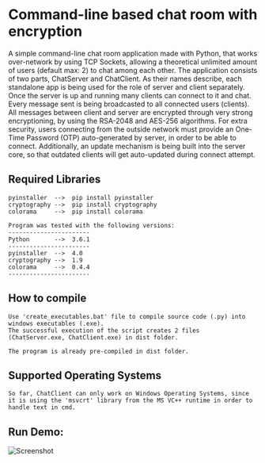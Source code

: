 # Command-line based chat room with encryption
A simple command-line chat room application made with Python, that works over-network by using TCP Sockets, allowing a theoretical unlimited amount of users (default max: 2) to chat among each other. The application consists of two parts, ChatServer and ChatClient. As their names describe, each standalone app is being used for the role of server and client separately. Once the server is up and running many clients can connect to it and chat. Every message sent is being broadcasted to all connected users (clients). All messages between client and server are encrypted through very strong encryptioning, by using the RSA-2048 and AES-256 algorithms. For extra security, users connecting from the outside network must provide an One-Time Password (OTP) auto-generated by server, in order to be able to connect. Additionally, an update mechanism is being built into the server core, so that outdated clients will get auto-updated during connect attempt.

## Required Libraries
```
pyinstaller  -->  pip install pyinstaller
cryptography -->  pip install cryptography
colorama     -->  pip install colorama

Program was tested with the following versions:
-----------------------
Python       -->  3.6.1
-----------------------
pyinstaller  -->  4.0
cryptography -->  1.9
colorama     -->  0.4.4
-----------------------
```

## How to compile
```
Use 'create_executables.bat' file to compile source code (.py) into windows executables (.exe).
The successful execution of the script creates 2 files (ChatServer.exe, ChatClient.exe) in dist folder.

The program is already pre-compiled in dist folder.
```

## Supported Operating Systems
```
So far, ChatClient can only work on Windows Operating Systems, since it is using the 'msvcrt' library from the MS VC++ runtime in order to handle text in cmd.
```

## Run Demo:
![Screenshot](https://user-images.githubusercontent.com/10964246/116659223-ed39a300-a999-11eb-8822-554f8c4fe6ea.PNG)
